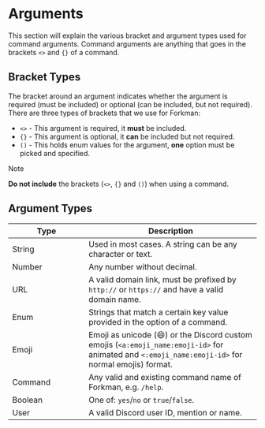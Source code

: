 # Arguments

This section will explain the various bracket and argument types used for command arguments. Command arguments are anything that goes in the brackets `<>` and `{}` of a command.

## Bracket Types

The bracket around an argument indicates whether the argument is required (must be included) or optional (can be included, but not required). There are three types of brackets that we use for Forkman:

* `<>` - This argument is required, it **must** be included.
* `{}` - This argument is optional, it **can** be included but not required.
* `()` - This holds enum values for the argument, **one** option must be picked and specified.

> [!NOTE]
> **Do not include** the brackets (`<>`, `{}` and `()`) when using a command.

## Argument Types

<table data-full-width="false"><thead><tr><th width="139">Type</th><th>Description</th></tr></thead><tbody><tr><td>String</td><td>Used in most cases. A string can be any character or text.</td></tr><tr><td>Number</td><td>Any number without decimal.</td></tr><tr><td>URL</td><td>A valid domain link, must be prefixed by <code>http://</code> or <code>https://</code> and have a valid domain name.</td></tr><tr><td>Enum</td><td>Strings that match a certain key value provided in the option of a command.</td></tr><tr><td>Emoji</td><td>Emoji as unicode (😄) or the Discord custom emojis (<code>&#x3C;a:emoji_name:emoji-id></code> for animated and <code>&#x3C;:emoji_name:emoji-id></code> for normal emojis) format.</td></tr><tr><td>Command</td><td>Any valid and existing command name of Forkman, e.g. <code>/help</code>.</td></tr><tr><td>Boolean</td><td>One of: <code>yes</code>/<code>no</code> or <code>true</code>/<code>false</code>.</td></tr><tr><td>User</td><td>A valid Discord user ID, mention or name.</td></tr></tbody></table>

